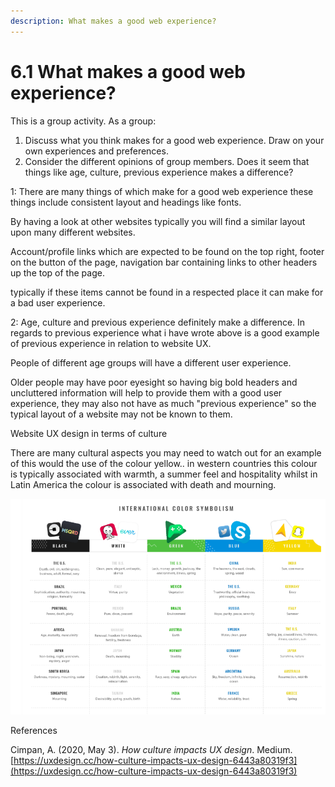 ```yaml
---
description: What makes a good web experience?
---
```


# 6.1 What makes a good web experience?



This is a group activity. As a group:

1. Discuss what you think makes for a good web experience. Draw on your own experiences and preferences.
2. Consider the different opinions of group members. Does it seem that things like age, culture, previous experience makes a difference?

1: There are many things of which make for a good web experience these things include consistent layout and headings like fonts. 

By having a look at other websites typically you will find a similar layout upon many different websites. 

Account/profile links which are expected to be found on the top right, footer on the button of the page, navigation bar containing links to other headers up the top of the page. 

typically if these items cannot be found in a respected place it can make for a bad user experience.

2: Age, culture and previous experience definitely make a difference. In regards to previous experience what i have wrote above is a good example of previous experience in relation to website UX. 

People of different age groups will have a different user experience. 

Older people may have poor eyesight so having big bold headers and uncluttered information will help to provide them with a good user experience, they may also not have as much "previous experience" so the typical layout of a website may not be known to them.

Website UX design in terms of culture

There are many cultural aspects you may need to watch out for an example of this would the use of the colour yellow.. in western countries this colour is typically associated with warmth, a summer feel and hospitality whilst in Latin America the colour is associated with death and mourning.

![](.gitbook/assets/image%20%283%29.png)

References

 Cimpan, A. \(2020, May 3\). _How culture impacts UX design_. Medium. [https://uxdesign.cc/how-culture-impacts-ux-design-6443a80319f3](https://uxdesign.cc/how-culture-impacts-ux-design-6443a80319f3)


